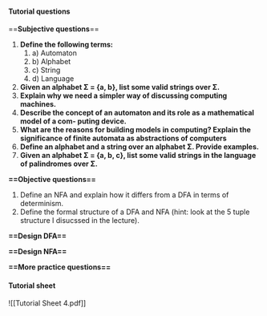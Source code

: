 #### Tutorial questions
==**Subjective questions**==
1. **Define the following terms:** 
	1. a) Automaton 
	2. b) Alphabet 
	3. c) String 
	4. d) Language 
2. **Given an alphabet Σ = {a, b}, list some valid strings over Σ.** 
3. **Explain why we need a simpler way of discussing computing machines.** 
4. **Describe the concept of an automaton and its role as a mathematical model of a com- puting device.** 
5. **What are the reasons for building models in computing? Explain the significance of finite automata as abstractions of computers**
6. **Define an alphabet and a string over an alphabet Σ. Provide examples.** 
7. **Given an alphabet Σ = {a, b, c}, list some valid strings in the language of palindromes over Σ.**

**==Objective questions==**
1. Define an NFA and explain how it differs from a DFA in terms of determinism. 
2. Define the formal structure of a DFA and NFA (hint: look at the 5 tuple structure I disucssed in the lecture).

**==Design DFA==**


**==Design NFA==**

**==More practice questions==**


#### Tutorial sheet
![[Tutorial Sheet 4.pdf]]